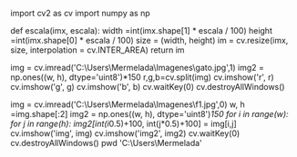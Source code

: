 import cv2 as cv
import numpy as np 

def escala(imx, escala):
    width =int(imx.shape[1] * escala / 100)
    height =int(imx.shape[0] * escala / 100)
    size = (width, height)
    im = cv.resize(imx, size, interpolation = cv.INTER_AREA)
    return im

 img = cv.imread('C:\\Users\\Mermelada\\Imagenes\\gato.jpg',1)
img2 = np.ones((w, h), dtype='uint8')*150
r,g,b=cv.split(img)
cv.imshow('r', r) 
cv.imshow('g', g) 
cv.imshow('b', b) 
cv.waitKey(0)
cv.destroyAllWindows()


img = cv.imread('C:\\Users\\Mermelada\\Imagenes\\f1.jpg',0)
w, h =img.shape[:2]
img2 = np.ones((w, h), dtype='uint8')*150
for i in range(w):
    for j in range(h):
        img2[int(i*0.5)+100, int(j*0.5)+100] = img[i,j]
cv.imshow('img', img)
cv.imshow('img2', img2)
cv.waitKey(0)
cv.destroyAllWindows()
pwd
'C:\\Users\\Mermelada'